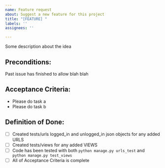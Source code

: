 ```yaml
---
name: Feature request
about: Suggest a new feature for this project
title: "[FEATURE] "
labels: ''
assignees: ''

---
```


Some description about the idea

## Preconditions:
Past issue has finished to allow blah blah

## Acceptance Criteria:
- Please do task a
- Please do task b

## Definition of Done:
- [ ] Created tests/urls logged_in and unlogged_in json objects for any added URLS
- [ ] Created tests/views for any added VIEWS
- [ ] Code has been tested with both `python manage.py urls_test` and ` python manage.py test_views`
- [ ] All of Acceptance Criteria is complete
